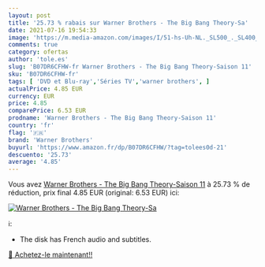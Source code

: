 ```yaml
---
layout: post
title: '25.73 % rabais sur Warner Brothers - The Big Bang Theory-Sa'
date: 2021-07-16 19:54:33
image: 'https://m.media-amazon.com/images/I/51-hs-Uh-NL._SL500_._SL400_.jpg'
comments: true
category: ofertas
author: 'tole.es'
slug: 'B07DR6CFHW-fr Warner Brothers - The Big Bang Theory-Saison 11'
sku: 'B07DR6CFHW-fr'
tags: [ 'DVD et Blu-ray','Séries TV','warner brothers', ]
actualPrice: 4.85 EUR
currency: EUR
price: 4.85
comparePrice: 6.53 EUR
prodname: 'Warner Brothers - The Big Bang Theory-Saison 11'
country: 'fr'
flag: '🇫🇷'
brand: 'Warner Brothers'
buyurl: 'https://www.amazon.fr/dp/B07DR6CFHW/?tag=tolees0d-21'
descuento: '25.73'
average: '4.85'
---
```


Vous avez [Warner Brothers - The Big Bang Theory-Saison 11](https://www.amazon.fr/dp/B07DR6CFHW/?tag=tolees0d-21)  à  25.73 % de réduction, prix final  4.85 EUR (original: 6.53 EUR) ici:

[![Warner Brothers - The Big Bang Theory-Sa](https://m.media-amazon.com/images/I/51-hs-Uh-NL._SL500_._SL400_.jpg)](https://www.amazon.fr/dp/B07DR6CFHW/?tag=tolees0d-21)

ℹ️:

- The disk has French audio and subtitles.

[🛒 Achetez-le maintenant!!](https://www.amazon.fr/dp/B07DR6CFHW/?tag=tolees0d-21)
